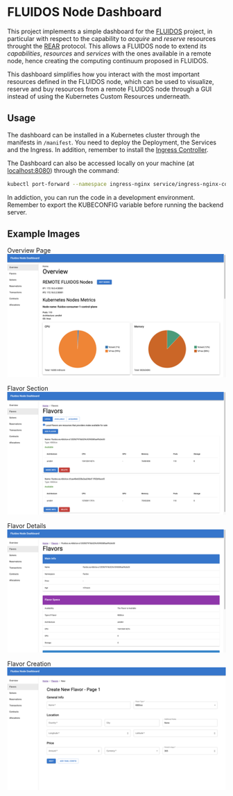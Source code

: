 # FLUIDOS Node Dashboard
This project implements a simple dashboard for the [FLUIDOS](https://www.fluidos.eu/) project, in particular with respect to the capability to _acquire_ and _reserve_ resources throught the [REAR](https://github.com/fluidos-project/REAR) protocol.
This allows a FLUIDOS node to extend its _capabilities_, _resources_ and _services_ with the ones available in a remote node, hence creating the computing continuum proposed in FLUIDOS.

This dashboard simplifies how you interact with the most important resources defined in the FLUIDOS node, which can be used to visualize, reserve and buy resources from a remote FLUIDOS node through a GUI instead of using the Kubernetes Custom Resources underneath.

## Usage
The dashboard can be installed in a Kubernetes cluster through the manifests in `/manifest`. You need to deploy the Deployment, the Services and the Ingress.
In addition, remember to install the [Ingress Controller](https://raw.githubusercontent.com/kubernetes/ingress-nginx/controller-v1.11.2/deploy/static/provider/cloud/deploy.yaml).

The Dashboard can also be accessed locally on your machine (at [localhost:8080](http://localhost:8080/)) through the command:
```bash
kubectl port-forward --namespace ingress-nginx service/ingress-nginx-controller 8080:80
```

In addiction, you can run the code in a development environment. Remember to export the KUBECONFIG variable before running the backend server.

## Example Images
Overview Page
![Overview](./img/overview.png)

Flavor Section
![Flavors List](./img/flavor1.png)

Flavor Details
![Flavor Details](./img/flavor2.png)

Flavor Creation
![Flavor Creation](./img/flavor3.png)
